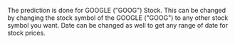 The prediction is done for GOOGLE ("GOOG") Stock.
This can be changed by changing the stock symbol of the GOOGLE ("GOOG") to any other stock symbol you want.
Date can be changed as well to get any range of date for stock prices.
